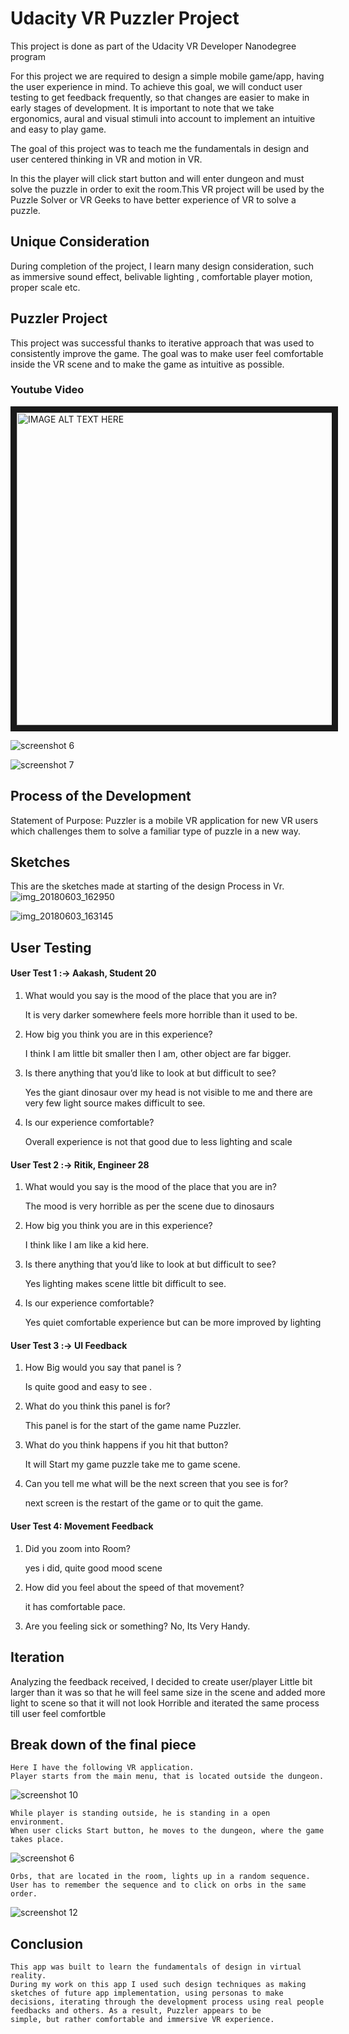 #  Udacity VR Puzzler Project

This project is done as part of the Udacity VR Developer Nanodegree program

For this project we are required to design a simple mobile game/app, having the user experience in mind. To achieve this goal, we will conduct user testing to get feedback frequently, so that changes are easier to make in early stages of development. It is important to note that we take ergonomics, aural and visual stimuli into account to implement an intuitive and easy to play game.

The goal of this project was to teach me the fundamentals in design and user centered thinking in VR and motion in VR.

In this the player will click start button and will enter dungeon and must solve the puzzle in order to exit the room.This VR project will be used by the Puzzle Solver or VR Geeks to have better experience of VR to solve a puzzle.

## Unique Consideration

During completion of the project, I learn many design consideration, such as immersive sound effect, belivable lighting , comfortable player motion, proper scale etc.


## Puzzler Project
This project was successful thanks to iterative approach that was used to consistently improve the game. The goal was to make user feel comfortable inside the VR scene and to make the game as intuitive as possible.

### Youtube Video
<a href="http://www.youtube.com/watch?feature=player_embedded&v=b4sFEc2hZ4Q
" target="_blank"><img src="http://img.youtube.com/vi/b4sFEc2hZ4Q/0.jpg" 
alt="IMAGE ALT TEXT HERE" width="2400" height="500" border="10" /></a>

![screenshot 6](https://user-images.githubusercontent.com/21164980/41223004-31ca1692-6d86-11e8-9342-3440453148e3.png)

![screenshot 7](https://user-images.githubusercontent.com/21164980/41223627-f7e124dc-6d87-11e8-9b50-d479b7a20fcd.png)

## Process of the Development
Statement of Purpose: Puzzler is a mobile VR application for new VR users which challenges them to solve a familiar type of puzzle in a new way.

## Sketches
This are the sketches made at starting of the design Process in Vr.
![img_20180603_162950](https://user-images.githubusercontent.com/21164980/41310460-2f8beae4-6e9f-11e8-9288-5c58da8940c2.jpg)

![img_20180603_163145](https://user-images.githubusercontent.com/21164980/41310543-6aa0ae44-6e9f-11e8-834c-75cd0b2d16c3.jpg)

## User Testing
#### User Test 1 :-> Aakash, Student 20
1. What would you say is the mood of the place that you are in?

    It is very darker somewhere feels more horrible than it used to be.

2. How big you think you are in this experience?

    I think I am little bit smaller then I am, other object are far bigger.

3. Is there anything that you’d like to look at but difficult to see?
  
    Yes the giant dinosaur over my head is not visible to me and there are very few light source makes difficult to see.

4. Is our experience comfortable?

    Overall experience is not that good due to less lighting and scale

#### User Test 2 :-> Ritik, Engineer 28

1. What would you say is the mood of the place that you are in?

    The mood is very horrible as per the scene due to dinosaurs

2. How big you think you are in this experience?

    I think like I am like a kid here.

3. Is there anything that you’d like to look at but difficult to see?

    Yes lighting makes scene little bit difficult to see.

4. Is our experience comfortable?

    Yes quiet comfortable experience but can be more improved by lighting

#### User Test 3 :-> UI Feedback

1. How Big would you say that panel is ?

    Is quite good and easy to see .

2. What do you think this panel is for?

    This panel is for the start of the game name Puzzler.

3. What do you think happens if you hit that button?

    It will Start my game puzzle take me to game scene.

4. Can you tell me what will be the next screen that you see is for?

    next screen is the restart of the game or to quit the game.

#### User Test 4: Movement Feedback
1. Did you zoom into Room?

     yes i did, quite good mood scene

2. How did you feel about the speed of that movement?

    it has comfortable pace.

3. Are you feeling sick or something?
    No, Its Very Handy.
    
## Iteration

Analyzing the feedback received, I decided to create user/player Little bit larger than it was so that he will feel same size in the scene and added more light to scene so that it will not look Horrible and iterated the same process till user feel comfortble

## Break down of the final piece
    
    Here I have the following VR application.
    Player starts from the main menu, that is located outside the dungeon.
![screenshot 10](https://user-images.githubusercontent.com/21164980/41639136-6aa87774-747a-11e8-8daf-3fcf43f182df.png)

    While player is standing outside, he is standing in a open environment.
    When user clicks Start button, he moves to the dungeon, where the game takes place.
    
![screenshot 6](https://user-images.githubusercontent.com/21164980/41804968-bf0def2a-76bd-11e8-92e6-e1778a8cb440.png)
    
    Orbs, that are located in the room, lights up in a random sequence. 
    User has to remember the sequence and to click on orbs in the same order.
    
![screenshot 12](https://user-images.githubusercontent.com/21164980/41829155-d3739380-7856-11e8-8a9a-07091fcd36b8.png)

## Conclusion

    This app was built to learn the fundamentals of design in virtual reality. 
    During my work on this app I used such design techniques as making sketches of future app implementation, using personas to make         decisions, iterating through the development process using real people feedbacks and others. As a result, Puzzler appears to be         simple, but rather comfortable and immersive VR experience.


    




    
    
